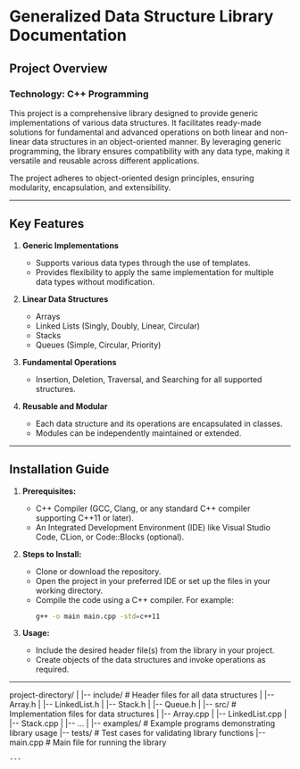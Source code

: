 # Generalized Data Structure Library Documentation

## Project Overview

### Technology: C++ Programming

This project is a comprehensive library designed to provide generic implementations of various data structures. It facilitates ready-made solutions for fundamental and advanced operations on both linear and non-linear data structures in an object-oriented manner. By leveraging generic programming, the library ensures compatibility with any data type, making it versatile and reusable across different applications.

The project adheres to object-oriented design principles, ensuring modularity, encapsulation, and extensibility.

---

## Key Features

1. **Generic Implementations**
   - Supports various data types through the use of templates.
   - Provides flexibility to apply the same implementation for multiple data types without modification.

2. **Linear Data Structures**
   - Arrays
   - Linked Lists (Singly, Doubly, Linear, Circular)
   - Stacks
   - Queues (Simple, Circular, Priority)
     
3. **Fundamental Operations**
   - Insertion, Deletion, Traversal, and Searching for all supported structures.

4. **Reusable and Modular**
   - Each data structure and its operations are encapsulated in classes.
   - Modules can be independently maintained or extended.

---

## Installation Guide

1. **Prerequisites:**
   - C++ Compiler (GCC, Clang, or any standard C++ compiler supporting C++11 or later).
   - An Integrated Development Environment (IDE) like Visual Studio Code, CLion, or Code::Blocks (optional).

2. **Steps to Install:**
   - Clone or download the repository.
   - Open the project in your preferred IDE or set up the files in your working directory.
   - Compile the code using a C++ compiler. For example:
     ```bash
     g++ -o main main.cpp -std=c++11
     ```
     
3. **Usage:**
   - Include the desired header file(s) from the library in your project.
   - Create objects of the data structures and invoke operations as required.

---

project-directory/
|
|-- include/              # Header files for all data structures
|   |-- Array.h
|   |-- LinkedList.h
|   |-- Stack.h
|   |-- Queue.h
|
|-- src/                  # Implementation files for data structures
|   |-- Array.cpp
|   |-- LinkedList.cpp
|   |-- Stack.cpp
|   |-- ...
|
|-- examples/             # Example programs demonstrating library usage
|-- tests/                # Test cases for validating library functions
|-- main.cpp              # Main file for running the library
```
---

